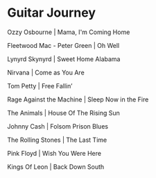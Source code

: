 # Guitar Journey

Ozzy Osbourne | Mama, I'm Coming Home

Fleetwood Mac - Peter Green | Oh Well

Lynyrd Skynyrd | Sweet Home Alabama

Nirvana | Come as You Are

Tom Petty | Free Fallin’

Rage Against the Machine | Sleep Now in the Fire

The Animals | House Of The Rising Sun

Johnny Cash | Folsom Prison Blues

The Rolling Stones | The Last Time 

Pink Floyd | Wish You Were Here

Kings Of Leon | Back Down South
